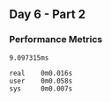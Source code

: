 ## Day 6 - Part 2


### Performance Metrics
```
9.097315ms

real    0m0.016s
user    0m0.058s
sys     0m0.007s
```
